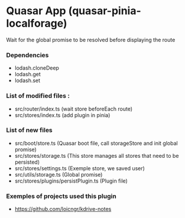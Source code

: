 # Quasar App (quasar-pinia-localforage)
Wait for the global promise to be resolved before displaying the route

### Dependencies
- lodash.cloneDeep
- lodash.get
- lodash.set

### List of modified files :
- src/router/index.ts (wait store beforeEach route)
- src/stores/index.ts (add plugin in pinia)

### List of new files
- src/boot/store.ts (Quasar boot file, call storageStore and init global promise)
- src/stores/storage.ts (This store manages all stores that need to be persisted)
- src/stores/settings.ts (Exemple store, we saved user)
- src/utils/storage.ts (Global promise)
- src/stores/plugins/persistPlugin.ts (Plugin file)

### Exemples of projects used this plugin
- https://github.com/loicngr/kdrive-notes

